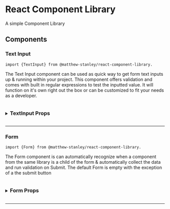 # React Component Library

A simple Component Library

## Components

### Text Input

`import {TextInput} from @matthew-stanley/react-component-library.`

The Text Input component can be used as quick way to get form text inputs up & running within your project. This component offers validation and comes with built in regular expressions to test the inputted value. It will function on it's own right out the box or can be customized to fit your needs as a developer.

<details>
    <summary>
    <h3 style="display: inline-block"> TextInput Props</h3>
</summary>

| Props                  | Type       | Description                                                                                                                                                                                                                                      |
| ---------------------- | ---------- | ------------------------------------------------------------------------------------------------------------------------------------------------------------------------------------------------------------------------------------------------ |
| label                  | `String`   | Text that would display for the input's label. If you would like to remove this element pass in a value of `null`                                                                                                                                |
| labelAttributes        | `Object`   | If you have any html attributes you would like to pass on to the label element, they can be added as an object here.                                                                                                                             |
| componentID            | `String`   | This will be used as the id of the input html element                                                                                                                                                                                            |
| value                  | `String`   | If a value for this input already exists then it should be placed here. Default will be an empty string.                                                                                                                                         |
| placeholder            | `String`   | Text that appears in input when it has no value set.                                                                                                                                                                                             |
| onChangeCallBack       | `Function` | You can pass a function here. If you would like a function to be called with the input value's change. An example for this is passing the user input value on to a separate component.                                                           |
| inputAttributes        | `Object`   | If you have any html attributes you would like to pass on to the input element, they can be added as an object here.                                                                                                                             |
| validate               | `Boolean`  | Set to `true` if you would like to validate the user's input. The user's input would can be validated using the component's built in Regex or utilize a customRegex. Default `false`.                                                            |
| regexType              | `String`   | The TextInput Component offers a couple of built in Regular Expressions that can be used to validate the user's input. The options are **personName**, **email** and **postalCode**. See below for more information about the available options. |
| customRegex            | `Regex`    | If you would like to use your own Regular Expression, you can use this prop to submit it here. This will override the value for RegexType                                                                                                        |
| optional               | `boolean`  | Default set to false. Text components with optional set to true, will accept blank values, even if validate is set to true.                                                                                                                      |
| errorMessage           | `String`   | If the **validate** is set to true, then an error message will appear if the user's input value does not pass the Regular expression being used.                                                                                                 |
| errorMessageAttributes | `Object`   | If you have any html attributes you would like to pass on to the error message paragraph element, they can be added as an object here.                                                                                                           |
| containerClassName     | `String`   | The class name of the div element wrapping the entire component.                                                                                                                                                                                 |

</details>

<hr>

### Form

`import {Form} from @matthew-stanley/react-component-library.`

The Form component is can automatically recognize when a component from the same library is a child of the form & automatically collect the data and run validation on Submit. The default Form is empty with the exception of a the submit button

<details>
    <summary>
    <h3 style="display: inline-block"> Form Props</h3>
</summary>

| Props            | Type       | Description                                                                                                                                                                                              |
| ---------------- | ---------- | -------------------------------------------------------------------------------------------------------------------------------------------------------------------------------------------------------- |
| formID           | `String`   | The id for the form element. This is required in order for the Form component to function correctly.                                                                                                     |
| initialFormState | `Object`   | If you are providing initial values for any of the Form component's children, you can pass them in this object. Ex. {formValues: {firstName: "Matthew", lastName: "Stanley", email: "example@test.com"}} |
| formAttributes   | `Object`   | If you have any additional html attributes you would like to pass on to the HTML form element within the component, they can be added as an object here.                                                 |
| onSubmit         | `Function` | This function gets called when the user presses submit and if the form does not have any errors.                                                                                                         |
| groupErrors      | `Boolean`  | Default: false. If this prop is set to true, all error messages will be grouped into one message that displays at the bottom of the form.                                                                |
| onChangeCallBack | `Function` | You can pass a function here. If you would like a function to be called with the input value's change. An example for this is passing the user input value on to a separate component.                   |
| errorMessage     | `String`   | This is the error message that will display if there is an error within the Form and groupErrors has been set to true.                                                                                   |
|                  |

</details>
<hr>

<!-- ### Radio Select

`import {RadioSelect} from @amanofnowords/react-component-library.`

The Text Input component can be used as quick way to get form text inputs up & running within your project. This component offers validation and comes with built in regular expressions to test the inputted value. It will function on it's own right out the box can be customized to fit your needs as a developer.

<details><summary><h3 style="display: inline-block"> RadioSelect Props</summary>

| Props              | Type       | Description                                                                                                                                                                                                   |
| ------------------ | ---------- | ------------------------------------------------------------------------------------------------------------------------------------------------------------------------------------------------------------- |
| groupName          | `String`   | This gets mapped to the input's `name` attribute. It allows the component to know that the option belong to the same group.                                                                                   |
| title              | `String`   | Essentially the title or question for the RadioSelect component                                                                                                                                               |
| options            | `Array`    | The options that the user will select from must be passed into this component using an Array of objects. The object's shape must follow the following format. `{name: String, value: String}`                 |
| optionSelected     | `String`   | If there is an option that was previously selected, you can pass a `String` of the value and the component will highlight the option.                                                                         |
| selectCallback     | `Function` | This option gets called when an option is selected. You can use it to pass information outside of the RadioSelect Component. The values being returned will be the RadioSelect's groupName and option object. |
| containerClassName | `String`   | The class name of the div element wrapping the entire component.                                                                                                                                              | -->

</details>

